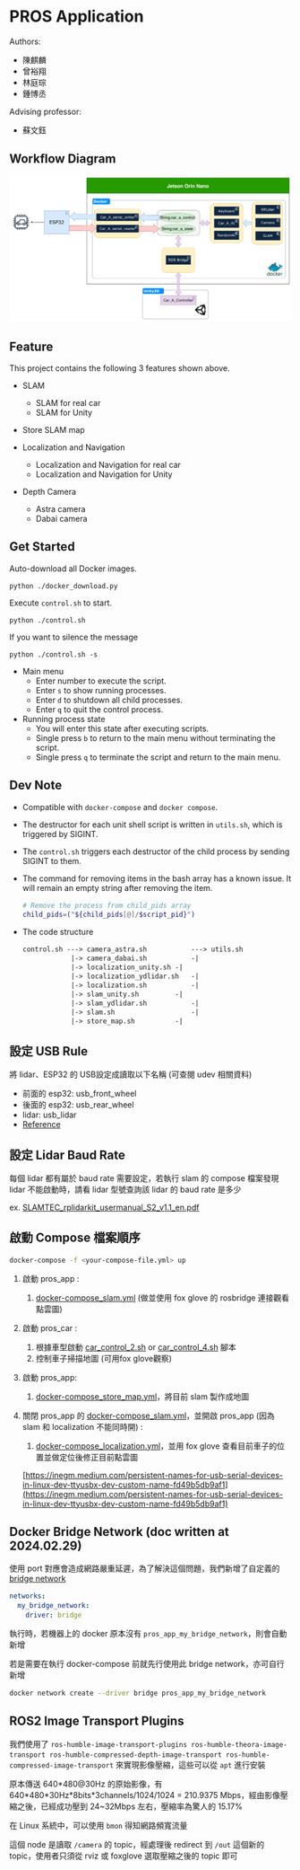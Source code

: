 # PROS Application

Authors:

- 陳麒麟
- 曾裕翔
- 林庭琮
- 鍾博丞

Advising professor:

- 蘇文鈺



## Workflow Diagram

![workflow_diagram](./img/workflow_diagram.png)



## Feature

This project contains the following 3 features shown above.

- SLAM
  - SLAM for real car
  - SLAM for Unity

- Store SLAM map
- Localization and Navigation
  - Localization and Navigation for real car
  - Localization and Navigation for Unity

- Depth Camera
  - Astra camera
  - Dabai camera




## Get Started
Auto-download all Docker images.
```
python ./docker_download.py
```

Execute `control.sh` to start.
```
python ./control.sh
```
If you want to silence the message
```
python ./control.sh -s
```
- Main menu
  - Enter number to execute the script.
  - Enter `s` to show running processes.
  - Enter `d` to shutdown all child processes.
  - Enter `q` to quit the control process.
- Running process state
  - You will enter this state after executing scripts.
  - Single press `b` to return to the main menu without terminating the script.
  - Single press `q` to terminate the script and return to the main menu.



## Dev Note

- Compatible with `docker-compose` and `docker compose`.

- The destructor for each unit shell script is written in `utils.sh`, which is triggered by SIGINT.

- The `control.sh` triggers each destructor of the child process by sending SIGINT to them.

- The command for removing items in the bash array has a known issue. It will remain an empty string after removing the item.

  ```bash
  # Remove the process from child_pids array
  child_pids=("${child_pids[@]/$script_pid}")
  ```

- The code structure

  ```
  control.sh ---> camera_astra.sh			---> utils.sh
              |-> camera_dabai.sh			-|
              |-> localization_unity.sh	-|
              |-> localization_ydlidar.sh	-|
              |-> localization.sh			-|
              |-> slam_unity.sh			-|
              |-> slam_ydlidar.sh			-|
              |-> slam.sh					-|
              |-> store_map.sh			-|
  ```



## 設定 USB Rule

將 lidar、ESP32 的 USB設定成讀取以下名稱 (可查閱 udev 相關資料)

- 前面的 esp32: usb_front_wheel
- 後面的 esp32: usb_rear_wheel
- lidar: usb_lidar
- [Reference](https://inegm.medium.com/persistent-names-for-usb-serial-devices-in-linux-dev-ttyusbx-dev-custom-name-fd49b5db9af1)



## 設定 Lidar Baud Rate

每個 lidar 都有屬於 baud rate 需要設定，若執行 slam 的 compose 檔案發現 lidar 不能啟動時，請看 lidar 型號查詢該 lidar 的 baud rate 是多少

ex. [SLAMTEC_rplidarkit_usermanual_S2_v1.1_en.pdf](https://bucket-download.slamtec.com/1d6d308d60e27da6c910177b06370a1fe901defd/SLAMTEC_rplidarkit_usermanual_S2_v1.1_en.pdf)



## 啟動 Compose 檔案順序

```bash
docker-compose -f <your-compose-file.yml> up
```

1. 啟動 pros_app :

   1. [docker-compose_slam.yml](https://github.com/otischung/pros_app/blob/main/docker-compose_slam.yml) (做並使用 fox glove 的 rosbridge 連接觀看點雲圖)

2. 啟動 pros_car :

   1. 根據車型啟動 [car_control_2.sh](https://github.com/otischung/pros_car/blob/main/car_control_2.sh) or [car_control_4.sh](https://github.com/otischung/pros_car/blob/main/car_control_2.sh) 腳本
   2. 控制車子掃描地圖 (可用fox glove觀察)

3. 啟動 pros_app:

   1. [docker-compose_store_map.yml](https://github.com/otischung/pros_app/blob/main/docker-compose_store_map.yml)，將目前 slam 製作成地圖

4. 關閉 pros_app 的 [docker-compose_slam.yml](https://github.com/otischung/pros_app/blob/main/docker-compose_slam.yml)，並開啟 pros_app (因為 slam 和 localization 不能同時開) :

   1. [docker-compose_localization.yml](https://github.com/otischung/pros_app/blob/main/docker-compose_localization.yml)，並用 fox glove 查看目前車子的位置並做定位後修正目前點雲圖

   [https://inegm.medium.com/persistent-names-for-usb-serial-devices-in-linux-dev-ttyusbx-dev-custom-name-fd49b5db9af1](https://inegm.medium.com/persistent-names-for-usb-serial-devices-in-linux-dev-ttyusbx-dev-custom-name-fd49b5db9af1)



## Docker Bridge Network (doc written at 2024.02.29)

使用 port 對應會造成網路嚴重延遲，為了解決這個問題，我們新增了自定義的 [bridge network](https://godleon.github.io/blog/Docker/docker-network-bridge/)

```yaml
networks:
  my_bridge_network:
    driver: bridge
```

執行時，若機器上的 docker 原本沒有 `pros_app_my_bridge_network`，則會自動新增

若是需要在執行 docker-compose 前就先行使用此 bridge network，亦可自行新增

```bash
docker network create --driver bridge pros_app_my_bridge_network
```



## ROS2 Image Transport Plugins

我們使用了 `ros-humble-image-transport-plugins ros-humble-theora-image-transport ros-humble-compressed-depth-image-transport ros-humble-compressed-image-transport` 來實現影像壓縮，這些可以從 `apt` 進行安裝

原本傳送 640\*480@30Hz 的原始影像，有 640\*480\*30Hz\*8bits\*3channels/1024/1024 = 210.9375 Mbps，經由影像壓縮之後，已經成功壓到 24~32Mbps 左右，壓縮率為驚人的 15.17%

在 Linux 系統中，可以使用 `bmon` 得知網路頻寬流量

這個 node 是讀取 `/camera` 的 topic，經處理後 redirect 到 `/out` 這個新的 topic，使用者只須從 rviz 或 foxglove 選取壓縮之後的 topic 即可